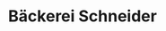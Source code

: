 ---
title: "Bäckerei Schneider"
url: /koeln/baeckerei-schneider-auf-dem-alten-weerth/
shop: Bäckerei
---
